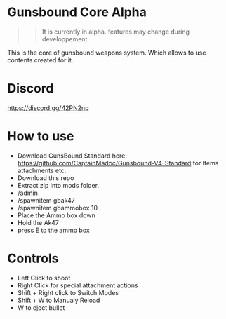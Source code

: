 # Gunsbound Core Alpha
>> It is currently in alpha. features may change during developpement.

This is the core of gunsbound weapons system. Which allows to use contents created for it.

# Discord
https://discord.gg/42PN2np

# How to use
- Download GunsBound Standard here: https://github.com/CaptainMadoc/Gunsbound-V4-Standard
for Items attachments etc.
- Download this repo
- Extract zip into mods folder.
- /admin
- /spawnitem gbak47
- /spawnitem gbammobox 10
- Place the Ammo box down
- Hold the Ak47
- press E to the ammo box

# Controls
- Left Click to shoot
- Right Click for special attachment actions
- Shift + Right click to Switch Modes
- Shift + W to Manualy Reload
- W to eject bullet